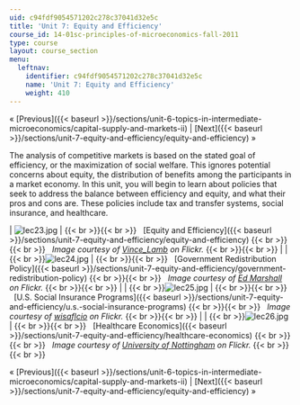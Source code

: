 ```yaml
---
uid: c94fdf9054571202c278c37041d32e5c
title: 'Unit 7: Equity and Efficiency'
course_id: 14-01sc-principles-of-microeconomics-fall-2011
type: course
layout: course_section
menu:
  leftnav:
    identifier: c94fdf9054571202c278c37041d32e5c
    name: 'Unit 7: Equity and Efficiency'
    weight: 410
---
```


« [Previous]({{< baseurl >}}/sections/unit-6-topics-in-intermediate-microeconomics/capital-supply-and-markets-ii) | [Next]({{< baseurl >}}/sections/unit-7-equity-and-efficiency/equity-and-efficiency) »

The analysis of competitive markets is based on the stated goal of efficiency, or the maximization of social welfare. This ignores potential concerns about equity, the distribution of benefits among the participants in a market economy. In this unit, you will begin to learn about policies that seek to address the balance between efficiency and equity, and what their pros and cons are. These policies include tax and transfer systems, social insurance, and healthcare.

| ![lec23.jpg](https://open-learning-course-data-production.s3.amazonaws.com/14-01sc-principles-of-microeconomics-fall-2011/aa60c06e484eaa472672abfc445b1d6c_lec23.jpg) |  {{< br >}}{{< br >}}   [Equity and Efficiency]({{< baseurl >}}/sections/unit-7-equity-and-efficiency/equity-and-efficiency) {{< br >}}{{< br >}}   _Image courtesy of [Vince\_Lamb](http://www.flickr.com/photos/22320444@N08/5477667267/) on Flickr._ {{< br >}}{{< br >}}  |
|   {{< br >}}![lec24.jpg](https://open-learning-course-data-production.s3.amazonaws.com/14-01sc-principles-of-microeconomics-fall-2011/b2a3f85a070fccc83d5dc972ba4a110f_lec24.jpg) |  {{< br >}}{{< br >}}   [Government Redistribution Policy]({{< baseurl >}}/sections/unit-7-equity-and-efficiency/government-redistribution-policy) {{< br >}}{{< br >}}   _Image courtesy of [Ed Marshall](http://www.flickr.com/photos/edward_marshall/4205363720/) on Flickr._ {{< br >}}{{< br >}}  |
|   {{< br >}}![lec25.jpg](https://open-learning-course-data-production.s3.amazonaws.com/14-01sc-principles-of-microeconomics-fall-2011/bfcc3e0a1b69513882b623f4fcc0a8c7_lec25.jpg) |  {{< br >}}{{< br >}}   [U.S. Social Insurance Programs]({{< baseurl >}}/sections/unit-7-equity-and-efficiency/u.s.-social-insurance-programs) {{< br >}}{{< br >}}   _Image courtesy of [wisaflcio](http://www.flickr.com/photos/wisaflcio/4911396314/) on Flickr._ {{< br >}}{{< br >}}  |
|   {{< br >}}![lec26.jpg](https://open-learning-course-data-production.s3.amazonaws.com/14-01sc-principles-of-microeconomics-fall-2011/a4d55a2e235059c1897df6ec266e1903_lec26.jpg) |  {{< br >}}{{< br >}}   [Healthcare Economics]({{< baseurl >}}/sections/unit-7-equity-and-efficiency/healthcare-economics) {{< br >}}{{< br >}}   _Image courtesy of [University of Nottingham](http://www.flickr.com/photos/uonottingham/6673322549/in/photostream/) on Flickr._ {{< br >}}{{< br >}}  

« [Previous]({{< baseurl >}}/sections/unit-6-topics-in-intermediate-microeconomics/capital-supply-and-markets-ii) | [Next]({{< baseurl >}}/sections/unit-7-equity-and-efficiency/equity-and-efficiency) »